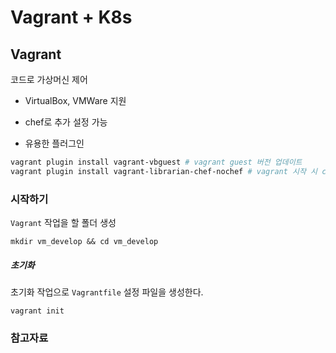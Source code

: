 # Vagrant + K8s

## Vagrant

코드로 가상머신 제어

* VirtualBox, VMWare 지원

* chef로 추가 설정 가능

* 유용한 플러그인

```bash
vagrant plugin install vagrant-vbguest # vagrant guest 버전 업데이트
vagrant plugin install vagrant-librarian-chef-nochef # vagrant 시작 시 chef 실행
```

### 시작하기

`Vagrant` 작업을 할 폴더 생성

`mkdir vm_develop && cd vm_develop`

##### 초기화

초기화 작업으로 `Vagrantfile` 설정 파일을 생성한다.

`vagrant init`




### 참고자료

[](https://rorlab.org/rblogs/232)

[](http://taewan.kim/post/vagrant_intro/)